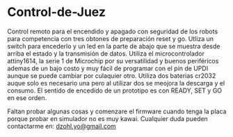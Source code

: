 # Control-de-Juez
Control remoto para el encendido y apagado con seguridad de los robots para competencia con tres obtones de preparación reset y go. Utliza un switch para encederlo y un led en la parte de abajo que se muestra desde arriba el estado y la transmisión de datos.
Utiliza el microcontrolador attiny1614, la serie 1 de Microchip por su versatilidad y buenos periféricos ademas de un bajo costo y muy fácil de programar con 
el pin de UPDI aunque se puede cambiar por culaquier otro.
Utiliza dos baterias cr2032 auque solo es necesario una pero al utilizar dos se meojora la descarga y el consumo.
El sentido de encedido de un prototipo es con READY, SET y GO en ese orden.

Faltan probar algunas cosas y comenzare el firmware cuando tenga la placa porque probar en simulador no es muy kawai. Cualquier duda pueden contactarme en:
dzohl.yo@gmail.com
